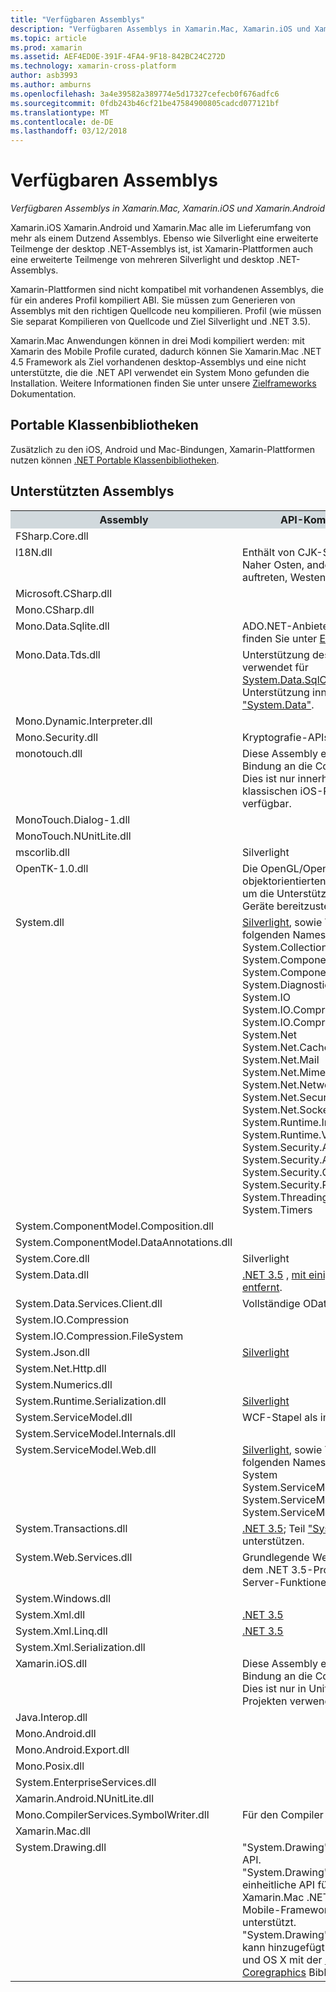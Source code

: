 ```yaml
---
title: "Verfügbaren Assemblys"
description: "Verfügbaren Assemblys in Xamarin.Mac, Xamarin.iOS und Xamarin.Android"
ms.topic: article
ms.prod: xamarin
ms.assetid: AEF4ED0E-391F-4FA4-9F18-842BC24C272D
ms.technology: xamarin-cross-platform
author: asb3993
ms.author: amburns
ms.openlocfilehash: 3a4e39582a389774e5d17327cefecb0f676adfc6
ms.sourcegitcommit: 0fdb243b46cf21be47584900805cadcd077121bf
ms.translationtype: MT
ms.contentlocale: de-DE
ms.lasthandoff: 03/12/2018
---
```

# <a name="available-assemblies"></a>Verfügbaren Assemblys

_Verfügbaren Assemblys in Xamarin.Mac, Xamarin.iOS und Xamarin.Android_

Xamarin.iOS Xamarin.Android und Xamarin.Mac alle im Lieferumfang von mehr als einem Dutzend Assemblys. Ebenso wie Silverlight eine erweiterte Teilmenge der desktop .NET-Assemblys ist, ist Xamarin-Plattformen auch eine erweiterte Teilmenge von mehreren Silverlight und desktop .NET-Assemblys.

Xamarin-Plattformen sind nicht kompatibel mit vorhandenen Assemblys, die für ein anderes Profil kompiliert ABI. Sie müssen zum Generieren von Assemblys mit den richtigen Quellcode neu kompilieren. Profil (wie müssen Sie separat Kompilieren von Quellcode und Ziel Silverlight und .NET 3.5).

Xamarin.Mac Anwendungen können in drei Modi kompiliert werden: mit Xamarin des Mobile Profile curated, dadurch können Sie Xamarin.Mac .NET 4.5 Framework als Ziel vorhandenen desktop-Assemblys und eine nicht unterstützte, die die .NET API verwendet ein System Mono gefunden die Installation. Weitere Informationen finden Sie unter unsere [Zielframeworks](~/mac/platform/target-framework.md) Dokumentation.


## <a name="portable-class-libraries"></a>Portable Klassenbibliotheken
 
Zusätzlich zu den iOS, Android und Mac-Bindungen, Xamarin-Plattformen nutzen können [.NET Portable Klassenbibliotheken](~/cross-platform/app-fundamentals/pcl.md).

## <a name="supported-assemblies"></a>Unterstützten Assemblys

<style type="text/css"> .TG {Rahmen-reduzieren: reduzieren; Border-Abstand: 0;} .tg td {Auffüllung: 10px 5px; Border-Width: 1px; Überlauf: ausgeblendet ist, Word-Break: Normal;} .tg th {Font-Gewichtung: Normal, Auffüllung: 10px 5px; Border-Width: 1px; Überlauf: ausgeblendet ist, Word-Break: Normal;} .tg .tg-zx05 {Font-Weight: bold; Background-Color: #d1d9dd; Vertical-align: oben} .tg .tg-w6qd {Background-Color: #91e2f4; Text-align: center; Vertical-align: Top} .tg .tg-yw4l {Vertical-align: Top} .tg .tg-q3ci {Background-Color: #cfefa7; Text-align: center; Vertical-align: Top} .tg .tg-p7et {Background-Color: #cec0ec; Text-align: center; Vertical-align: Top} </style>
<table class="tg">
  <tr>
    <th class="tg-zx05">Assembly</th>
    <th class="tg-zx05">API-Kompatibilität</th>
    <th class="tg-zx05">Xamarin.iOS</th>
    <th class="tg-zx05">Xamarin.Android</th>
    <th class="tg-zx05">Xamarin.Mac</th>
  </tr>
  <tr>
    <td class="tg-yw4l">FSharp.Core.dll</td>
    <td class="tg-yw4l"></td>
    <td class="tg-w6qd">✓</td>
    <td class="tg-q3ci">✓</td>
    <td class="tg-p7et">✓</td>
  </tr>
  <tr>
    <td class="tg-yw4l">l18N.dll</td>
    <td class="tg-yw4l">Enthält von CJK-Schriftarten, Naher Osten, andere, nur selten auftreten, Westen</td>
    <td class="tg-w6qd">✓</td>
    <td class="tg-q3ci">✓</td>
    <td class="tg-p7et">✓</td>
  </tr>
  <tr>
    <td class="tg-yw4l">Microsoft.CSharp.dll</td>
    <td class="tg-yw4l"></td>
    <td class="tg-w6qd">✓</td>
    <td class="tg-q3ci">✓</td>
    <td class="tg-p7et">✓</td>
  </tr>
  <tr>
    <td class="tg-yw4l">Mono.CSharp.dll</td>
    <td class="tg-yw4l"></td>
    <td class="tg-w6qd">✓</td>
    <td class="tg-q3ci">✓</td>
    <td class="tg-p7et">✓</td>
  </tr>
  <tr>
    <td class="tg-yw4l">Mono.Data.Sqlite.dll</td>
    <td class="tg-yw4l">ADO.NET-Anbieter für SQLite; finden Sie unter <a href="~/ios/data-cloud/system.data.md">Einschränkungen</a>.</td>
    <td class="tg-w6qd">✓</td>
    <td class="tg-q3ci">✓</td>
    <td class="tg-p7et">✓</td>
  </tr>
  <tr>
    <td class="tg-yw4l">Mono.Data.Tds.dll</td>
    <td class="tg-yw4l">Unterstützung des TDS-Protokolls; verwendet für <a href="https://developer.xamarin.com/api/namespace/System.Data.SqlClient/">System.Data.SqlClient</a> Unterstützung innerhalb <a href="https://developer.xamarin.com/api/namespace/System.Data/">"System.Data"</a>.</td>
    <td class="tg-w6qd">✓</td>
    <td class="tg-q3ci">✓</td>
    <td class="tg-p7et">✓</td>
  </tr>
  <tr>
    <td class="tg-yw4l">Mono.Dynamic.Interpreter.dll</td>
    <td class="tg-yw4l"></td>
    <td class="tg-w6qd">✓</td>
    <td class="tg-yw4l"></td>
    <td class="tg-yw4l"></td>
  </tr>
  <tr>
    <td class="tg-yw4l">Mono.Security.dll</td>
    <td class="tg-yw4l">Kryptografie-APIs.</td>
    <td class="tg-w6qd">✓</td>
    <td class="tg-q3ci">✓</td>
    <td class="tg-p7et">✓</td>
  </tr>
  <tr>
    <td class="tg-yw4l">monotouch.dll</td>
    <td class="tg-yw4l">Diese Assembly enthält die C#-Bindung an die CocoaTouch-API. Dies ist nur innerhalb von klassischen iOS-Projekten verfügbar.</td>
    <td class="tg-w6qd">✓</td>
    <td class="tg-yw4l"></td>
    <td class="tg-yw4l"></td>
  </tr>
  <tr>
    <td class="tg-yw4l">MonoTouch.Dialog-1.dll</td>
    <td class="tg-yw4l"></td>
    <td class="tg-w6qd">✓</td>
    <td class="tg-yw4l"></td>
    <td class="tg-yw4l"></td>
  </tr>
  <tr>
    <td class="tg-yw4l">MonoTouch.NUnitLite.dll</td>
    <td class="tg-yw4l"></td>
    <td class="tg-w6qd">✓</td>
    <td class="tg-yw4l"></td>
    <td class="tg-yw4l"></td>
  </tr>
  <tr>
    <td class="tg-yw4l">mscorlib.dll</td>
    <td class="tg-yw4l"><a ref="https://msdn.microsoft.com/en-us/library/cc838194(VS.95).aspx">Silverlight</a></td>
    <td class="tg-w6qd">✓</td>
    <td class="tg-q3ci">✓</td>
    <td class="tg-p7et">✓</td>
  </tr>
  <tr>
    <td class="tg-yw4l">OpenTK-1.0.dll</td>
    <td class="tg-yw4l">Die OpenGL/OpenAL objektorientierten APIs erweitert, um die Unterstützung der iPhone-Geräte bereitzustellen.</td>
    <td class="tg-w6qd">✓</td>
    <td class="tg-q3ci">✓</td>
    <td class="tg-p7et">✓</td>
  </tr>
  <tr>
    <td class="tg-yw4l">System.dll</td>
    <td class="tg-yw4l"><a href="https://msdn.microsoft.com/en-us/library/cc838194(VS.95).aspx">Silverlight</a>, sowie Typen aus den folgenden Namespaces:<br>System.Collections.Specialized<br>System.ComponentModel<br>System.ComponentModel.Design<br>System.Diagnostics<br>System.IO<br>System.IO.Compression<br>System.IO.Compression.FileSystem<br>System.Net<br>System.Net.Cache<br>System.Net.Mail<br>System.Net.Mime<br>System.Net.NetworkInformation<br>System.Net.Security<br>System.Net.Sockets<br>System.Runtime.InteropServices<br>System.Runtime.Versioning<br>System.Security.AccessControl<br>System.Security.Authentication<br>System.Security.Cryptography<br>System.Security.Permissions<br>System.Threading<br>System.Timers</td>
    <td class="tg-w6qd">✓</td>
    <td class="tg-q3ci">✓</td>
    <td class="tg-p7et">✓</td>
  </tr>
  <tr>
    <td class="tg-yw4l">System.ComponentModel.Composition.dll</td>
    <td class="tg-yw4l"></td>
    <td class="tg-w6qd">✓</td>
    <td class="tg-q3ci">✓</td>
    <td class="tg-p7et">✓</td>
  </tr>
  <tr>
    <td class="tg-yw4l">System.ComponentModel.DataAnnotations.dll</td>
    <td class="tg-yw4l"></td>
    <td class="tg-w6qd">✓</td>
    <td class="tg-q3ci">✓</td>
    <td class="tg-p7et">✓</td>
  </tr>
  <tr>
    <td class="tg-yw4l">System.Core.dll</td>
    <td class="tg-yw4l"><a ref="https://msdn.microsoft.com/en-us/library/cc838194(VS.95).aspx">Silverlight</a></td>
    <td class="tg-w6qd">✓</td>
    <td class="tg-q3ci">✓</td>
    <td class="tg-p7et">✓</td>
  </tr>
  <tr>
    <td class="tg-yw4l">System.Data.dll</td>
    <td class="tg-yw4l"><a href="http://msdn.microsoft.com/en-us/library/ms229335.aspx">.NET 3.5</a> , <a href="~/ios/data-cloud/system.data.md">mit einige Funktionen entfernt</a>.</td>
    <td class="tg-w6qd">✓</td>
    <td class="tg-q3ci">✓</td>
    <td class="tg-p7et">✓</td>
  </tr>
  <tr>
    <td class="tg-yw4l">System.Data.Services.Client.dll</td>
    <td class="tg-yw4l">Vollständige OData-Client.</td>
    <td class="tg-w6qd">✓</td>
    <td class="tg-q3ci">✓</td>
    <td class="tg-p7et">✓</td>
  </tr>
  <tr>
    <td class="tg-yw4l">System.IO.Compression</td>
    <td class="tg-yw4l"></td>
    <td class="tg-w6qd">✓</td>
    <td class="tg-q3ci">✓</td>
    <td class="tg-p7et">✓</td>
  </tr>
  <tr>
    <td class="tg-yw4l">System.IO.Compression.FileSystem</td>
    <td class="tg-yw4l"></td>
    <td class="tg-w6qd">✓</td>
    <td class="tg-q3ci">✓</td>
    <td class="tg-p7et">✓</td>
  </tr>
  <tr>
    <td class="tg-yw4l">System.Json.dll</td>
    <td class="tg-yw4l"><a href="http://msdn.microsoft.com/en-us/library/cc838194(VS.95).aspx">Silverlight</a></td>
    <td class="tg-w6qd">✓</td>
    <td class="tg-q3ci">✓</td>
    <td class="tg-p7et">✓</td>
  </tr>
  <tr>
    <td class="tg-yw4l">System.Net.Http.dll</td>
    <td class="tg-yw4l"></td>
    <td class="tg-w6qd">✓</td>
    <td class="tg-q3ci">✓</td>
    <td class="tg-p7et">✓</td>
  </tr>
  <tr>
    <td class="tg-yw4l">System.Numerics.dll</td>
    <td class="tg-yw4l"></td>
    <td class="tg-w6qd">✓</td>
    <td class="tg-q3ci">✓</td>
    <td class="tg-p7et">✓</td>
  </tr>
  <tr>
    <td class="tg-yw4l">System.Runtime.Serialization.dll</td>
    <td class="tg-yw4l"><a href="http://msdn.microsoft.com/en-us/library/cc838194(VS.95).aspx">Silverlight</a></td>
    <td class="tg-w6qd">✓</td>
    <td class="tg-q3ci">✓</td>
    <td class="tg-p7et">✓</td>
  </tr>
  <tr>
    <td class="tg-yw4l">System.ServiceModel.dll</td>
    <td class="tg-yw4l">WCF-Stapel als im <a href="http://msdn.microsoft.com/en-us/library/cc838194(VS.95).aspx">Silverlight</a></td>
    <td class="tg-w6qd">✓</td>
    <td class="tg-q3ci">✓</td>
    <td class="tg-p7et">✓</td>
  </tr>
  <tr>
    <td class="tg-yw4l">System.ServiceModel.Internals.dll</td>
    <td class="tg-yw4l"></td>
    <td class="tg-w6qd">✓</td>
    <td class="tg-q3ci">✓</td>
    <td class="tg-p7et">✓</td>
  </tr>
  <tr>
    <td class="tg-yw4l">System.ServiceModel.Web.dll</td>
    <td class="tg-yw4l"><a href="http://msdn.microsoft.com/en-us/library/cc838194(VS.95).aspx">Silverlight</a>, sowie Typen aus den folgenden Namespaces: <br>System<br>System.ServiceModel.Channels<br>System.ServiceModel.Description<br>System.ServiceModel.Web</td>
    <td class="tg-w6qd">✓</td>
    <td class="tg-q3ci">✓</td>
    <td class="tg-p7et">✓</td>
  </tr>
  <tr>
    <td class="tg-yw4l">System.Transactions.dll</td>
    <td class="tg-yw4l"><a href="http://msdn.microsoft.com/en-us/library/ms229335.aspx">.NET 3.5</a>; Teil <a href="~/ios/data-cloud/system.data.md">"System.Data"</a> unterstützen.</td>
    <td class="tg-w6qd">✓</td>
    <td class="tg-q3ci">✓</td>
    <td class="tg-p7et">✓</td>
  </tr>
  <tr>
    <td class="tg-yw4l">System.Web.Services.dll</td>
    <td class="tg-yw4l">Grundlegende Webdienste aus dem .NET 3.5-Profil, mit dem Server-Funktionen entfernt.</td>
    <td class="tg-w6qd">✓</td>
    <td class="tg-q3ci">✓</td>
    <td class="tg-p7et">✓</td>
  </tr>
  <tr>
    <td class="tg-yw4l">System.Windows.dll</td>
    <td class="tg-yw4l"></td>
    <td class="tg-w6qd">✓</td>
    <td class="tg-q3ci">✓</td>
    <td class="tg-p7et">✓</td>
  </tr>
  <tr>
    <td class="tg-yw4l">System.Xml.dll</td>
    <td class="tg-yw4l"><a href="http://msdn.microsoft.com/en-us/library/ms229335.aspx">.NET 3.5</a></td>
    <td class="tg-w6qd">✓</td>
    <td class="tg-q3ci">✓</td>
    <td class="tg-p7et">✓</td>
  </tr>
  <tr>
    <td class="tg-yw4l">System.Xml.Linq.dll</td>
    <td class="tg-yw4l"><a href="http://msdn.microsoft.com/en-us/library/ms229335.aspx">.NET 3.5</a></td>
    <td class="tg-w6qd">✓</td>
    <td class="tg-q3ci">✓</td>
    <td class="tg-p7et">✓</td>
  </tr>
  <tr>
    <td class="tg-yw4l">System.Xml.Serialization.dll</td>
    <td class="tg-yw4l"></td>
    <td class="tg-w6qd">✓</td>
    <td class="tg-q3ci">✓</td>
    <td class="tg-p7et">✓</td>
  </tr>
  <tr>
    <td class="tg-yw4l">Xamarin.iOS.dll</td>
    <td class="tg-yw4l">Diese Assembly enthält die C#-Bindung an die CocoaTouch-API. Dies ist nur in Unified iOS-Projekten verwendet werden.</td>
    <td class="tg-w6qd">✓</td>
    <td class="tg-yw4l"></td>
    <td class="tg-yw4l"></td>
  </tr>
  <tr>
    <td class="tg-yw4l">Java.Interop.dll</td>
    <td class="tg-yw4l"></td>
    <td class="tg-yw4l"></td>
    <td class="tg-q3ci">✓</td>
    <td class="tg-yw4l"></td>
  </tr>
  <tr>
    <td class="tg-yw4l">Mono.Android.dll</td>
    <td class="tg-yw4l"></td>
    <td class="tg-yw4l"></td>
    <td class="tg-q3ci">✓</td>
    <td class="tg-yw4l"></td>
  </tr>
  <tr>
    <td class="tg-yw4l">Mono.Android.Export.dll</td>
    <td class="tg-yw4l"></td>
    <td class="tg-yw4l"></td>
    <td class="tg-q3ci">✓</td>
    <td class="tg-yw4l"></td>
  </tr>
  <tr>
    <td class="tg-yw4l">Mono.Posix.dll</td>
    <td class="tg-yw4l"></td>
    <td class="tg-yw4l"></td>
    <td class="tg-q3ci">✓</td>
    <td class="tg-yw4l"></td>
  </tr>
  <tr>
    <td class="tg-yw4l">System.EnterpriseServices.dll</td>
    <td class="tg-yw4l"></td>
    <td class="tg-yw4l"></td>
    <td class="tg-q3ci">✓</td>
    <td class="tg-yw4l"></td>
  </tr>
  <tr>
    <td class="tg-yw4l">Xamarin.Android.NUnitLite.dll</td>
    <td class="tg-yw4l"></td>
    <td class="tg-yw4l"></td>
    <td class="tg-q3ci">✓</td>
    <td class="tg-yw4l"></td>
  </tr>
  <tr>
    <td class="tg-yw4l">Mono.CompilerServices.SymbolWriter.dll</td>
    <td class="tg-yw4l">Für den Compiler vorgesehen.</td>
    <td class="tg-yw4l"></td>
    <td class="tg-yw4l"></td>
    <td class="tg-p7et">✓</td>
  </tr>
  <tr>
    <td class="tg-yw4l">Xamarin.Mac.dll</td>
    <td class="tg-yw4l"></td>
    <td class="tg-yw4l"></td>
    <td class="tg-yw4l"></td>
    <td class="tg-p7et">✓</td>
  </tr>
  <tr>
    <td class="tg-yw4l">System.Drawing.dll</td>
    <td class="tg-yw4l">"System.Drawing" API - Classic-API.<br>"System.Drawing" wird in die einheitliche API für die Xamarin.Mac .NET 4.5 oder Mobile-Frameworks nicht unterstützt.<br>"System.Drawing" Unterstützung kann hinzugefügt werden, um IOS- und OS X mit der <a href="https://github.com/mono/sysdrawing-coregraphics">Sysdrawing Coregraphics</a> Bibliothek</td>
    <td class="tg-w6qd">✓</td>
    <td class="tg-yw4l"></td>
    <td class="tg-p7et">✓</td>
  </tr>
</table>